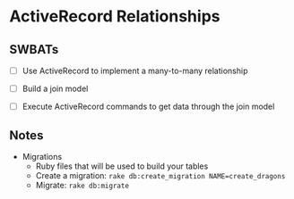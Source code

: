 # ActiveRecord Relationships

## SWBATs
- [ ] Use ActiveRecord to implement a many-to-many relationship
- [ ] Build a join model 
- [ ] Execute ActiveRecord commands to get data through the join model


## Notes

- Migrations 
  - Ruby files that will be used to build your tables
  - Create a migration: `rake db:create_migration NAME=create_dragons`
  - Migrate: `rake db:migrate`